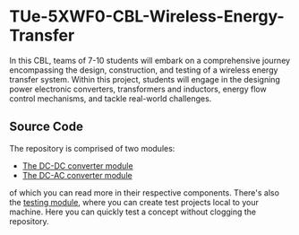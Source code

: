 # TUe-5XWF0-CBL-Wireless-Energy-Transfer
In this CBL, teams of 7-10 students will embark on a comprehensive journey encompassing the design, construction, and testing of a wireless energy transfer system. Within this project, students will engage in the designing power electronic converters, transformers and inductors, energy flow control mechanisms, and tackle real-world challenges.

## Source Code
The repository is comprised of two modules:
- [The DC-DC converter module](./src/dc-to-dc-module/README.md)
- [The DC-AC converter module](./src/dc-to-ac-module/README.md)

of which you can read more in their respective components. There's also the [testing module](./src/test/README.md), where you can create test projects local to your machine. Here you can quickly test a concept without clogging the repository.
